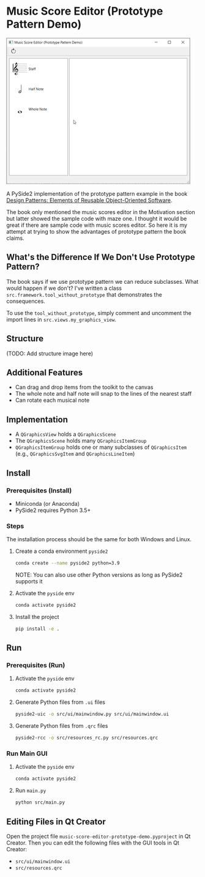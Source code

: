 # Music Score Editor (Prototype Pattern Demo)

![Demo](screenshots/demo.gif)

A PySide2 implementation of the prototype pattern example in the book
[Design Patterns: Elements of Reusable Object-Oriented Software](https://books.google.com.tw/books?id=6oHuKQe3TjQC).

The book only mentioned the music scores editor in the Motivation section but
latter showed the sample code with maze one. I thought it would be great if
there are sample code with music scores editor. So here it is my attempt at
trying to show the advantages of prototype pattern the book claims.

## What's the Difference If We Don't Use Prototype Pattern?

The book says if we use prototype pattern we can reduce subclasses. What would
happen if we don't? I've written a class
`src.framework.tool_without_prototype` that demonstrates the consequences.

To use the `tool_without_prototype`, simply comment and uncomment the import
lines in `src.views.my_graphics_view`.

## Structure

(TODO: Add structure image here)

## Additional Features

- Can drag and drop items from the toolkit to the canvas
- The whole note and half note will snap to the lines of the nearest staff
- Can rotate each musical note

## Implementation

- A `QGraphicsView` holds a `QGraphicsScene`
- The `QGraphicsScene` holds many `QGraphicsItemGroup`
- `QGraphicsItemGroup` holds one or many subclasses of `QGraphicsItem`
  (e.g., `QGraphicsSvgItem` and `QGraphicsLineItem`)

## Install

### Prerequisites (Install)

- Miniconda (or Anaconda)
- PySide2 requires Python 3.5+

### Steps

The installation process should be the same for both Windows and Linux.

1. Create a conda environment `pyside2`

    ```bash
    conda create --name pyside2 python=3.9
    ```

    NOTE: You can also use other Python versions as long as PySide2 supports it
2. Activate the `pyside` env

    ```bash
    conda activate pyside2
    ```

3. Install the project

    ```bash
    pip install -e .
    ```

## Run

### Prerequisites (Run)

1. Activate the `pyside` env

    ```bash
    conda activate pyside2
    ```

2. Generate Python files from `.ui` files

    ```bash
    pyside2-uic -o src/ui/mainwindow.py src/ui/mainwindow.ui
    ```

3. Generate Python files from `.qrc` files

    ```bash
    pyside2-rcc -o src/resources_rc.py src/resources.qrc
    ```

### Run Main GUI

1. Activate the `pyside` env

    ```bash
    conda activate pyside2
    ```

2. Run `main.py`

    ```bash
    python src/main.py
    ```

## Editing Files in Qt Creator

Open the project file `music-score-editor-prototype-demo.pyproject` in Qt Creator. Then you can edit the following files with the GUI tools in Qt Creator:

- `src/ui/mainwindow.ui`
- `src/resources.qrc`
